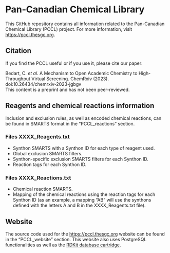 # Pan-Canadian Chemical Library

This GitHub repository contains all information related to the Pan-Canadian Chemical Library (PCCL) project. For more information, visit <https://pccl.thesgc.org>.

## Citation

If you find the PCCL useful or if you use it, please cite our paper:

Bedart, C. *et al.* A Mechanism to Open Academic Chemistry to High-Throughput Virtual Screening. ChemRxiv (2023).  
doi:10.26434/chemrxiv-2023-jgbgv  
This content is a preprint and has not been peer-reviewed.  
  

## Reagents and chemical reactions information

Inclusion and exclusion rules, as well as encoded chemical reactions, can be found in SMARTS format in the “PCCL_reactions” section.

### Files XXXX_Reagents.txt

-   Synthon SMARTS with a Synthon ID for each type of reagent used.
-   Global exclusion SMARTS filters.
-   Synthon-specific exclusion SMARTS filters for each Synthon ID.
-   Reaction tags for each Synthon ID.

### Files XXXX_Reactions.txt

-   Chemical reaction SMARTS.
-   Mapping of the chemical reactions using the reaction tags for each Synthon ID (as an example, a mapping “AB” will use the synthons defined with the letters A and B in the XXXX_Reagents.txt file).

## Website  
The source code used for the <https://pccl.thesgc.org> website can be found in the “PCCL_website” section. This website also uses PostgreSQL functionalities as well as the [RDKit database cartridge](https://www.rdkit.org/docs/Cartridge.html).
